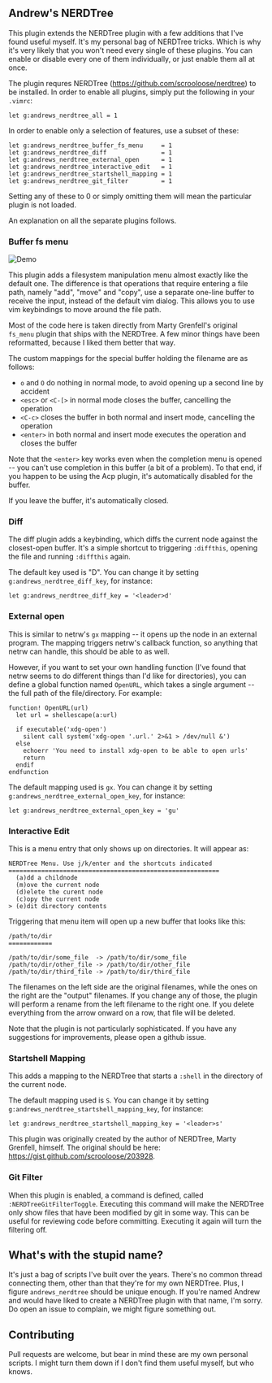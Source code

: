 ## Andrew's NERDTree

This plugin extends the NERDTree plugin with a few additions that I've found useful myself. It's my personal bag of NERDTree tricks. Which is why it's very likely that you won't need every single of these plugins. You can enable or disable every one of them individually, or just enable them all at once.

The plugin requres NERDTree (https://github.com/scrooloose/nerdtree) to be installed. In order
to enable all plugins, simply put the following in your `.vimrc`:

``` vim
let g:andrews_nerdtree_all = 1
```

In order to enable only a selection of features, use a subset of these:

``` vim
let g:andrews_nerdtree_buffer_fs_menu     = 1
let g:andrews_nerdtree_diff               = 1
let g:andrews_nerdtree_external_open      = 1
let g:andrews_nerdtree_interactive_edit   = 1
let g:andrews_nerdtree_startshell_mapping = 1
let g:andrews_nerdtree_git_filter         = 1
```

Setting any of these to 0 or simply omitting them will mean the particular plugin is not loaded.

An explanation on all the separate plugins follows.

### Buffer fs menu

![Demo](http://i.andrewradev.com/b1846c6c6e4bea4da2b5e8c06e45b0b9.gif)

This plugin adds a filesystem manipulation menu almost exactly like the default one. The difference is that operations that require entering a file path, namely "add", "move" and "copy", use a separate one-line buffer to receive the input, instead of the default vim dialog. This allows you to use vim keybindings to move around the file path.

Most of the code here is taken directly from Marty Grenfell's original `fs_menu` plugin that ships with the NERDTree. A few minor things have been reformatted, because I liked them better that way.

The custom mappings for the special buffer holding the filename are as follows:

  - `o` and `O` do nothing in normal mode, to avoid opening up a second line by accident
  - `<esc>` or `<C-[>` in normal mode closes the buffer, cancelling the operation
  - `<C-c>` closes the buffer in both normal and insert mode, cancelling the operation
  - `<enter>` in both normal and insert mode executes the operation and closes the buffer

Note that the `<enter>` key works even when the completion menu is opened -- you can't use completion in this buffer (a bit of a problem). To that end, if you happen to be using the Acp plugin, it's automatically disabled for the buffer.

If you leave the buffer, it's automatically closed.

### Diff

The diff plugin adds a keybinding, which diffs the current node against the closest-open buffer. It's a simple shortcut to triggering `:diffthis`, opening the file and running `:diffthis` again.

The default key used is "D". You can change it by setting `g:andrews_nerdtree_diff_key`, for instance:

``` vim
let g:andrews_nerdtree_diff_key = '<leader>d'
```

### External open

This is similar to netrw's `gx` mapping -- it opens up the node in an external program. The mapping triggers netrw's callback function, so anything that netrw can handle, this should be able to as well.

However, if you want to set your own handling function (I've found that netrw seems to do different things than I'd like for directories), you can define a global function named `OpenURL`, which takes a single argument -- the full path of the file/directory. For example:

``` vim
function! OpenURL(url)
  let url = shellescape(a:url)

  if executable('xdg-open')
    silent call system('xdg-open '.url.' 2>&1 > /dev/null &')
  else
    echoerr 'You need to install xdg-open to be able to open urls'
    return
  endif
endfunction
```

The default mapping used is `gx`. You can change it by setting
`g:andrews_nerdtree_external_open_key`, for instance:

``` vim
let g:andrews_nerdtree_external_open_key = 'gu'
```

### Interactive Edit

This is a menu entry that only shows up on directories. It will appear as:

```
NERDTree Menu. Use j/k/enter and the shortcuts indicated
==========================================================
  (a)dd a childnode
  (m)ove the current node
  (d)elete the curent node
  (c)opy the current node
> (e)dit directory contents
```

Triggering that menu item will open up a new buffer that looks like this:

```
/path/to/dir
============

/path/to/dir/some_file  -> /path/to/dir/some_file
/path/to/dir/other_file -> /path/to/dir/other_file
/path/to/dir/third_file -> /path/to/dir/third_file
```

The filenames on the left side are the original filenames, while the ones on the right are the "output" filenames. If you change any of those, the plugin will perform a rename from the left filename to the right one. If you delete everything from the arrow onward on a row, that file will be deleted.

Note that the plugin is not particularly sophisticated. If you have any suggestions for improvements, please open a github issue.

### Startshell Mapping

This adds a mapping to the NERDTree that starts a `:shell` in the directory of the current node.

The default mapping used is `S`. You can change it by setting `g:andrews_nerdtree_startshell_mapping_key`, for instance:

``` vim
let g:andrews_nerdtree_startshell_mapping_key = '<leader>s'
```

This plugin was originally created by the author of NERDTree, Marty Grenfell, himself. The original should be here: https://gist.github.com/scrooloose/203928.

### Git Filter

When this plugin is enabled, a command is defined, called `:NERDTreeGitFilterToggle`. Executing this command will make the NERDTree only show files that have been modified by git in some way. This can be useful for reviewing code before committing. Executing it again will turn the filtering off.

## What's with the stupid name?

It's just a bag of scripts I've built over the years. There's no common thread connecting them, other than that they're for my own NERDTree. Plus, I figure `andrews_nerdtree` should be unique enough. If you're named Andrew and would have liked to create a NERDTree plugin with that name, I'm sorry. Do open an issue to complain, we might figure something out.

## Contributing

Pull requests are welcome, but bear in mind these are my own personal scripts. I might turn them down if I don't find them useful myself, but who knows.
